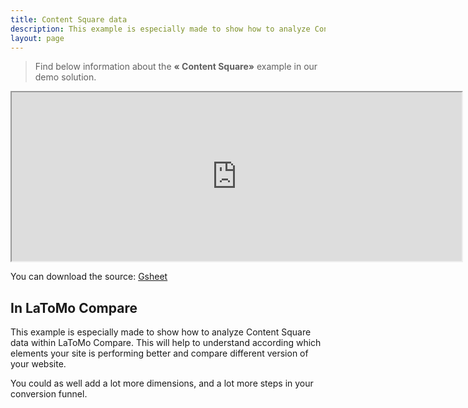 ```yaml
---
title: Content Square data
description: This example is especially made to show how to analyze Content Square data within LaToMo Compare. This will help to understand according which elements your site is performing better and compare different version of your website.
layout: page
---
```


> Find below information about the **« Content Square»**  example in our demo solution.

<center><iframe src="https://docs.google.com/spreadsheets/d/e/2PACX-1vTXYphkUS8WX6Wa4GZp5LBisnEOoqdLyp9darrXuIJPqmsnv_f8Tvhq_0sNX7L2uVfIaJjonTP2j8Fm/pubhtml?gid=1740449585&amp;single=true&amp;widget=true&amp;headers=false" width="720" height="270"></iframe></center>

You can download the source: [Gsheet](https://docs.google.com/spreadsheets/d/1bNEeqm5CfpPmYPr_t4ff1xcJkSBKoVvwJd4vKB0sDzs/edit#gid=1740449585)

## In LaToMo Compare

This example is especially made to show how to analyze Content Square data within LaToMo Compare. This will help to understand according which elements your site is performing better and compare different version of your website.

You could as well add a lot more dimensions, and a lot more steps in your conversion funnel.
